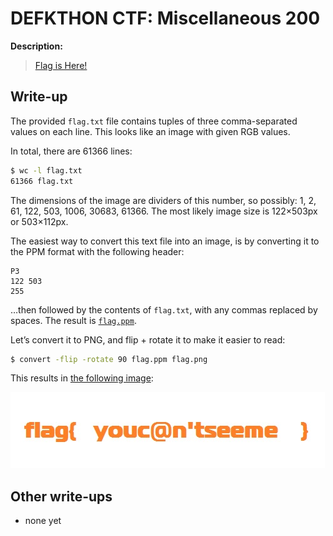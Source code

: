 # DEFKTHON CTF: Miscellaneous 200

**Description:**

> [Flag is Here!](flag.txt)

## Write-up

The provided `flag.txt` file contains tuples of three comma-separated values on each line. This looks like an image with given RGB values.

In total, there are 61366 lines:

```bash
$ wc -l flag.txt
61366 flag.txt
```

The dimensions of the image are dividers of this number, so possibly: 1, 2, 61, 122, 503, 1006, 30683, 61366. The most likely image size is 122×503px or 503×112px.

The easiest way to convert this text file into an image, is by converting it to the PPM format with the following header:

```ppm
P3
122 503
255
```

…then followed by the contents of `flag.txt`, with any commas replaced by spaces. The result is [`flag.ppm`](flag.ppm).

Let’s convert it to PNG, and flip + rotate it to make it easier to read:

```bash
$ convert -flip -rotate 90 flag.ppm flag.png
```

This results in [the following image](flag.png):

![flag{ youc@n'tseeme }](flag.png)

## Other write-ups

* none yet

